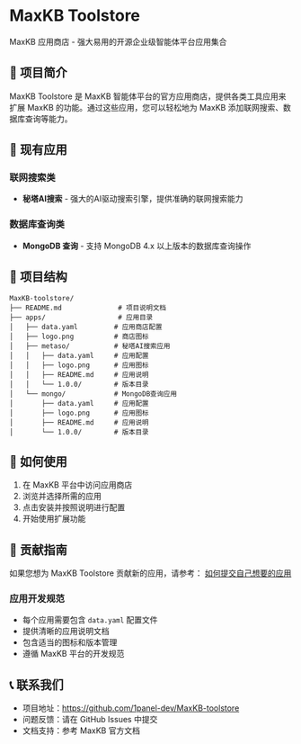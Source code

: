 # MaxKB Toolstore

MaxKB 应用商店 - 强大易用的开源企业级智能体平台应用集合

## 📖 项目简介

MaxKB Toolstore 是 MaxKB 智能体平台的官方应用商店，提供各类工具应用来扩展 MaxKB 的功能。通过这些应用，您可以轻松地为 MaxKB 添加联网搜索、数据库查询等能力。

## 🚀 现有应用

### 联网搜索类
- **秘塔AI搜索** - 强大的AI驱动搜索引擎，提供准确的联网搜索能力

### 数据库查询类  
- **MongoDB 查询** - 支持 MongoDB 4.x 以上版本的数据库查询操作

## 📁 项目结构

```
MaxKB-toolstore/
├── README.md              # 项目说明文档
├── apps/                  # 应用目录
│   ├── data.yaml         # 应用商店配置
│   ├── logo.png          # 商店图标
│   ├── metaso/           # 秘塔AI搜索应用
│   │   ├── data.yaml     # 应用配置
│   │   ├── logo.png      # 应用图标
│   │   ├── README.md     # 应用说明
│   │   └── 1.0.0/        # 版本目录
│   └── mongo/            # MongoDB查询应用
│       ├── data.yaml     # 应用配置
│       ├── logo.png      # 应用图标
│       ├── README.md     # 应用说明
│       └── 1.0.0/        # 版本目录
```

## 🔧 如何使用

1. 在 MaxKB 平台中访问应用商店
2. 浏览并选择所需的应用
3. 点击安装并按照说明进行配置
4. 开始使用扩展功能

## 🤝 贡献指南

如果您想为 MaxKB Toolstore 贡献新的应用，请参考：
[如何提交自己想要的应用](./如何提交应用.md)

### 应用开发规范

- 每个应用需要包含 `data.yaml` 配置文件
- 提供清晰的应用说明文档
- 包含适当的图标和版本管理
- 遵循 MaxKB 平台的开发规范


## 📞 联系我们

- 项目地址：https://github.com/1panel-dev/MaxKB-toolstore
- 问题反馈：请在 GitHub Issues 中提交
- 文档支持：参考 MaxKB 官方文档

